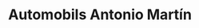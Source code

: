---
title: "Automobils Antonio Martín"
url: /rubi/automobils-antonio-martin/
shop: reparación de automóviles
---
